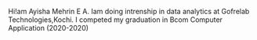 Hi!am Ayisha Mehrin E A. Iam doing intrenship in data analytics at Gofrelab Technologies,Kochi.
I competed my graduation in Bcom Computer Application (2020-2020)

